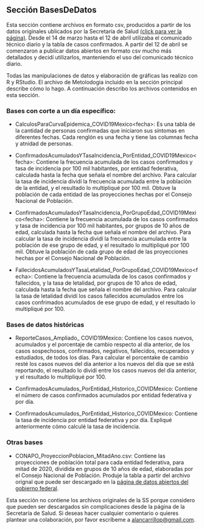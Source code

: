 ## Sección BasesDeDatos
Esta sección contiene archivos en formato csv, producidos a partir de los datos originales ublicados por la Secretaría de Salud [(click para ver la página)](https://www.gob.mx/salud/es/archivo/documentos). Desde el 14 de marzo hasta el 12 de abril utilizaba el comunicado técnico diario y la tabla de casos confirmados. A partir del 12 de abril se comenzaron a publicar datos abiertos en formato csv mucho más detallados y decidí utilizarlos, manteniendo el uso del comunicado técnico diario.

Todas las manipulaciones de datos y elaboración de gráficas las realizo con R y RStudio. El archivo de Metolodogia incluido en la sección principal describe cómo lo hago. A continuación describo los archivos contenidos en esta sección.

### Bases con corte a un día específico:
- CalculosParaCurvaEpidemica_COVID19Mexico\<fecha\>: Es una tabla de la cantidad de personas confirmadas que iniciaron sus síntomas en diferentes fechas. Cada renglón es una fecha y tiene las columnas fecha y atnidad de personas.

- ConfirmadosAcumuladosYTasaIncidencia_PorEntidad_COVID19Mexico\<fecha\>: Contiene la frecuencia acumulada de los casos confirmados y tasa de incidencia por 100 mil habitantes, por entidad federativa, calculada hasta la fecha que señala el nombre del archivo. Para calcular la tasa de incidencia dividí la frecuencia acumulada entre la población de la entidad, y el resultado lo multipliqué por 100 mil. Obtuve la población de cada entidad de las proyecciones hechas por el Consejo Nacional de Población.

- ConfirmadosAcumuladosYTasaIncidencia_PorGrupoEdad_COVID19Mexico\<fecha\>: Contiene la frecuencia acumulada de los casos confirmados y tasa de incidencia por 100 mil habitantes, por grupos de 10 años de edad, calculada hasta la fecha que señala el nombre del archivo. Para calcular la tasa de incidencia dividí la frecuencia acumulada entre la población de ese grupo de edad, y el resultado lo multipliqué por 100 mil. Obtuve la población de cada grupo de edad de las proyecciones hechas por el Consejo Nacional de Población.

- FallecidosAcumuladosYTasaLetalidad_PorGrupoEdad_COVID19Mexico\<fecha\>: Contiene la frecuencia acumulada de los casos confirmados y fallecidos, y la tasa de letalidad, por grupos de 10 años de edad, calculada hasta la fecha que señala el nombre del archivo. Para calcular la tasa de letalidad dividí los casos fallecidos acumulados entre los casos confrimados acumulados de ese grupo de edad, y el resultado lo multipliqué por 100.

### Bases de datos históricas
- ReporteCasos_Ampliado_ COVID19Mexico: Contiene los casos nuevos, acumulados y el porcentaje de cambio respecto al día anterior, de los casos sospechosos, confirmados, negativos, fallecidos, recuperados y estudiados, de todos los días. Para calcular el porcentake de cambio resté los casos nuevos del día anterior a los nuevos del día que se está reportando, el resultado lo dividí entre los casos nuevos del día anterior, y el resultado lo multipliqué por 100.

- ConfirmadosAcumulados_PorEntidad_Historico_COVIDMexico: Contiene el número de casos confirmados acumulados por entidad federativa y por día.

- ConfirmadosAcumulados_PorEntidad_Historico_COVIDMexico: Contiene la tasa de incidencia por entidad federativa y por día. Expliqué anteriormente cómo calculé la tasa de incidencia.

### Otras bases
- CONAPO_ProyeccionPoblacion_MitadAno.csv: Contiene las proyecciones de población total para cada entidad federativa, para mitad de 2020, dividida en grupos de 10 años de edad, elaboradas por el Consejo Nacional de Población. Produje la tabla a partir del archivo orignal que puede ser descargado en la [página de datos abiertos del gobierno federal](https://datos.gob.mx/busca/dataset/proyecciones-de-la-poblacion-de-mexico-y-de-las-entidades-federativas-2016-2050).

Esta sección no contiene los archivos originales de la SS porque considero que pueden ser descargados sin complicaciones desde la página de la Secretaría de Salud. Si deseas hacer cualquier comentario o quieres plantear una colaboración, por favor escríbeme a alancarrillop@gmail.com.
